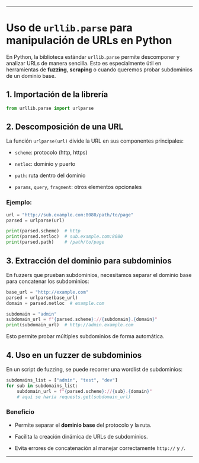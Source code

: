 
---
# Uso de `urllib.parse` para manipulación de URLs en Python

En Python, la biblioteca estándar `urllib.parse` permite descomponer y analizar URLs de manera sencilla. Esto es especialmente útil en herramientas de **fuzzing**, **scraping** o cuando queremos probar subdominios de un dominio base.

## 1. Importación de la librería

```python
from urllib.parse import urlparse
````

## 2. Descomposición de una URL

La función `urlparse(url)` divide la URL en sus componentes principales:

- `scheme`: protocolo (http, https)
    
- `netloc`: dominio y puerto
    
- `path`: ruta dentro del dominio
    
- `params`, `query`, `fragment`: otros elementos opcionales
    

### Ejemplo:

```python
url = "http://sub.example.com:8080/path/to/page"
parsed = urlparse(url)

print(parsed.scheme)  # http
print(parsed.netloc)  # sub.example.com:8080
print(parsed.path)    # /path/to/page
```

## 3. Extracción del dominio para subdominios

En fuzzers que prueban subdominios, necesitamos separar el dominio base para concatenar los subdominios:

```python
base_url = "http://example.com"
parsed = urlparse(base_url)
domain = parsed.netloc  # example.com

subdomain = "admin"
subdomain_url = f"{parsed.scheme}://{subdomain}.{domain}"
print(subdomain_url)  # http://admin.example.com
```

Esto permite probar múltiples subdominios de forma automática.

## 4. Uso en un fuzzer de subdominios

En un script de fuzzing, se puede recorrer una wordlist de subdominios:

```python
subdomains_list = ["admin", "test", "dev"]
for sub in subdomains_list:
    subdomain_url = f"{parsed.scheme}://{sub}.{domain}"
    # aquí se haría requests.get(subdomain_url)
```

### Beneficio

- Permite separar el **dominio base** del protocolo y la ruta.
    
- Facilita la creación dinámica de URLs de subdominios.
    
- Evita errores de concatenación al manejar correctamente `http://` y `/`.
    

---
